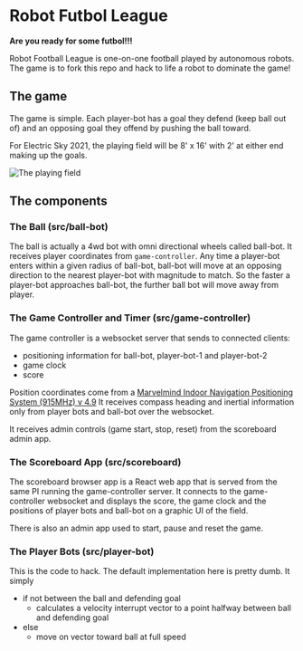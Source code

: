 # Robot Futbol League

**Are you ready for some futbol!!!**

Robot Football League is one-on-one football played by autonomous robots. The game is to fork this repo and hack to life a robot to dominate the game!

## The game

The game is simple. Each player-bot has a goal they defend (keep ball out of) and an opposing goal they offend by pushing the ball toward.

For Electric Sky 2021, the playing field will be 8' x 16' with 2' at either end making up the goals.

![The playing field](https://github.com/littlebee/robot-futbol-league/blob/21360f91521fedb90e847d95a40ac1250cc77d64/docs/playingField.png)

## The components

### The Ball (src/ball-bot)

The ball is actually a 4wd bot with omni directional wheels called ball-bot. It receives player coordinates from `game-controller`. Any time a player-bot enters within a given radius of ball-bot, ball-bot will move at an opposing direction to the nearest player-bot with magnitude to match. So the faster a player-bot approaches ball-bot, the further ball bot will move away from player.

### The Game Controller and Timer (src/game-controller)

The game controller is a websocket server that sends to connected clients:

- positioning information for ball-bot, player-bot-1 and player-bot-2
- game clock
- score

Position coordinates come from a [Marvelmind Indoor Navigation Positioning System (915MHz) v 4.9](https://www.robotshop.com/uk/marvelmind-starter-set-hw-v49-indoor-navigation-positioning-system-915mhz.html?gclid=Cj0KCQjwiqWHBhD2ARIsAPCDzaksKWh8X1BsVWGuckrfdj67qMHQD1eEBH0aTTDmB680hjq7pr7UOV4aAlCwEALw_wcB)
It receives compass heading and inertial information only from player bots and ball-bot over the websocket.

It receives admin controls (game start, stop, reset) from the scoreboard admin app.

### The Scoreboard App (src/scoreboard)

The scoreboard browser app is a React web app that is served from the same PI running the game-controller server. It connects to the game-controller websocket and displays the score, the game clock and the positions of player bots and ball-bot on a graphic UI of the field.

There is also an admin app used to start, pause and reset the game.

### The Player Bots (src/player-bot)

This is the code to hack. The default implementation here is pretty dumb. It simply

- if not between the ball and defending goal
  - calculates a velocity interrupt vector to a point halfway between ball and defending goal
- else
  - move on vector toward ball at full speed
